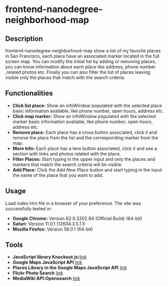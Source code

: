 # frontend-nanodegree-neighborhood-map

## Description
frontend-nanodegree-neighborhood-map show a list of my favorite places in San Francisco, each place have an associated marker located in the full screen map. You can modify the initial list by adding or removing places, you can know information about each place like address, phone number ,related photos etc. Finally you can also filter the list of places leaving visible only the places that match with the search criteria.
   
## Functionalities
* **Click list place:** Show an infoWindow populated with the selected place basic information available, like phone number, open hours, address etc. 
* **Click map marker:** Show an infoWindow populated with the selected marker basic information available, like phone number, open hours, address etc.
* **Remove place:** Each place has a cross button associated, click it and remove the place from the list and the corresponding marker from the map.
* **More Info:** Each place has a lens button associated, click it and see a section with links and photos related with the place.
* **Filter Places:** Start typing in the upper input and only the places and markers that match the search criteria will be visible.
* **Add Place:** Click the *Add New Place* button and start typing in the input the name of the place that you want to add.

## Usage
Load index.htm file in a browser of your preference. The site was successfully tested in:
* **Google Chrome:** Version 62.0.3202.94 (Official Build) (64-bit)
* **Safari:** Version 11.0.1 (12604.3.5.1.1)
* **Mozilla Firefox:** Version 56.0.1 (64-bit)

## Tools
* **JavaScript library  Knockout.js:**[link](http://knockoutjs.com/downloads/index.htm)
* **Google Maps JavaScript API** [link](https://developers.google.com/maps/documentation/javascript/tutorial)
* **Places Library in the Google Maps JavaScript API** [link](https://developers.google.com/maps/documentation/javascript/places)
* **Flickr Photo Search** [link](https://www.flickr.com/services/api/flickr.photos.search.html)
* **MediaWiki API:Opensearch** [link](https://www.mediawiki.org/wiki/API:Opensearch)